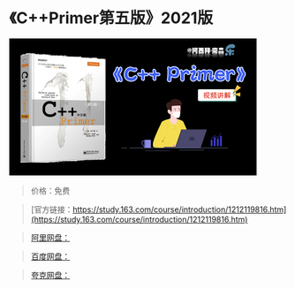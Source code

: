 # 《C++Primer第五版》2021版

![img](../../../assets/study163/free/a6455461e3c145caa87660db68b3c053.png)

> 价格：免费

> [官方链接：https://study.163.com/course/introduction/1212119816.htm](https://study.163.com/course/introduction/1212119816.htm)

> [阿里网盘：]()

> [百度网盘：]()

> [夸克网盘：]()
